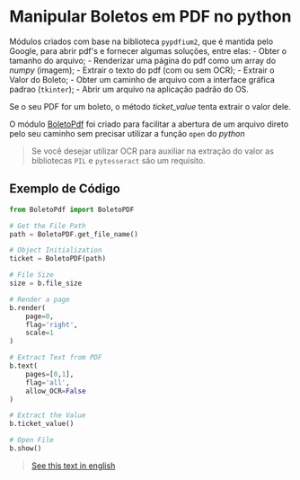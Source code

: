 # Manipular Boletos em PDF no python

Módulos criados com base na biblioteca ```pypdfium2```, que é mantida pelo Google, para abrir pdf's e fornecer algumas soluções, entre elas:
	- Obter o tamanho do arquivo;
	- Renderizar uma página do pdf como um array do *numpy* (imagem);
	- Extrair o texto do pdf (com ou sem OCR);
	- Extrair o Valor do Boleto;
	- Obter um caminho de arquivo com a interface gráfica padrao (```tkinter```);
	- Abrir um arquivo na aplicação padrão do OS.

Se o seu PDF for um boleto, o método *ticket_value* tenta extrair o valor dele.

O módulo [BoletoPdf](/BoletoPdf.py) foi criado para facilitar a abertura de um arquivo direto pelo seu caminho sem precisar utilizar a função ```open``` do *python*

> Se você desejar utilizar OCR para auxiliar na extração do valor as bibliotecas ```PIL``` e ```pytesseract``` são um requisito.

## Exemplo de Código
```python
from BoletoPdf import BoletoPDF

# Get the File Path
path = BoletoPDF.get_file_name()

# Object Initialization
ticket = BoletoPDF(path)

# File Size
size = b.file_size

# Render a page
b.render(
	page=0,
	flag='right',
	scale=1
) 

# Extract Text from PDF
b.text(
	pages=[0,1],
	flag='all',
	allow_OCR=False
)

# Extract the Value
b.ticket_value()   

# Open File
b.show()
```

> [See this text in english](/README_EN.md)